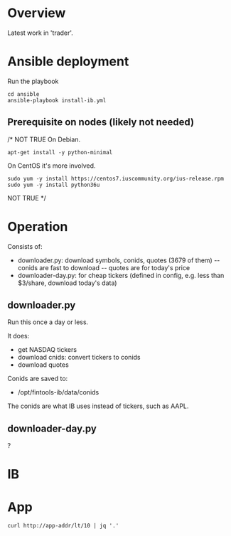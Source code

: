 # Overview
Latest work in 'trader'.

# Ansible deployment

Run the playbook
```
cd ansible
ansible-playbook install-ib.yml
```


## Prerequisite on nodes (likely not needed)
/* NOT TRUE
On Debian.
```
apt-get install -y python-minimal
```
On CentOS it's more involved.
```
sudo yum -y install https://centos7.iuscommunity.org/ius-release.rpm
sudo yum -y install python36u
```
NOT TRUE */

# Operation
Consists of:

- downloader.py: download symbols, conids, quotes (3679 of them)
-- conids are fast to download
-- quotes are for today's price
- downloader-day.py: for cheap tickers (defined in config, e.g. less than $3/share, download today's data)

## downloader.py
Run this once a day or less.  

It does:
- get NASDAQ tickers
- download cnids: convert tickers to conids
- download quotes

Conids are saved to:

- /opt/fintools-ib/data/conids

The conids are what IB uses instead of tickers, such as AAPL.

## downloader-day.py
?

# IB

# App
```
curl http://app-addr/lt/10 | jq '.'
```
